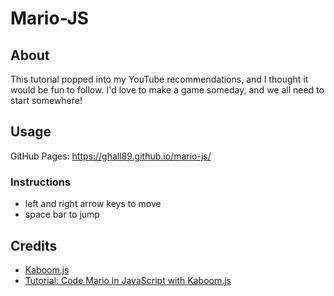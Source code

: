 # Mario-JS

## About

This tutorial popped into my YouTube recommendations, and I thought it would be fun to follow. I'd love to make a game someday, and we all need to start somewhere!

## Usage

GitHub Pages: https://ghall89.github.io/mario-js/

### Instructions

- left and right arrow keys to move
- space bar to jump

## Credits

- [Kaboom.js](https://kaboomjs.com)
- [Tutorial: Code Mario in JavaScript with Kaboom.js](https://www.youtube.com/watch?v=2nucjefSr6I&t=58s)
